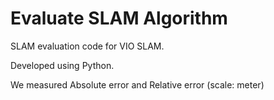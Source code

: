 # Evaluate SLAM Algorithm

SLAM evaluation code for VIO SLAM.

Developed using Python.

We measured Absolute error and Relative error (scale: meter)
